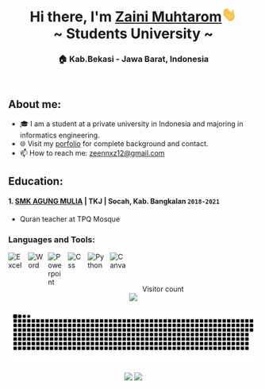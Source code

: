<div align="center">
  <h1>Hi there, I'm <a href='https://www.instagram.com/zennmht/'>Zaini Muhtarom</a><img src="https://github.com/ABSphreak/ABSphreak/blob/master/gifs/Hi.gif" width="30px" height="30px"><br/>~ Students University ~</h1>
  <h3>🏠 Kab.Bekasi - Jawa Barat, Indonesia</h3>
</div>

<br/>

## About me:

- 🎓 I am a student at a private university in Indonesia and majoring in informatics engineering. 
- 🌐 Visit my [porfolio](https://zennmht.github.io/responsive-portfolio/) for complete background and contact.
- 📫 How to reach me: [zeennxz12@gmail.com](mailto:zeennxz12@gmail.com)

## Education:

#### 1. [SMK AGUNG MULIA](https://dapo.kemdikbud.go.id/sekolah/9DBB4C7145C048816062) | TKJ | Socah, Kab. Bangkalan `2018-2021`

- Quran teacher at TPQ Mosque


### Languages and Tools:

<img align="left" alt="Excel" width="30px" src="https://cdn0.iconfinder.com/data/icons/logos-microsoft-office-365/128/Microsoft_Office-02-256.png" style="padding-right:10px;" />
<img align="left" alt="Word" width="30px" src="https://cdn0.iconfinder.com/data/icons/logos-microsoft-office-365/128/Microsoft_Office_Mesa_de_trabajo_1-512.png" style="padding-right:10px;" />
<img align="left" alt="Powerpoint" width="30px" src="https://cdn0.iconfinder.com/data/icons/logos-microsoft-office-365/128/Microsoft_Office-04-256.png" style="padding-right:10px;" />
<img align="left" alt="Css" width="30px" src="https://cdn1.iconfinder.com/data/icons/logotypes/32/badge-css-3-512.png" style="padding-right:10px;" />
<img align="left" alt="Python" width="35px" src="https://cdn4.iconfinder.com/data/icons/logos-3/568/php-logo-512.png" style="padding-right:10px;" />
<img align="left" alt="Canva" width="32px" src="https://encrypted-tbn1.gstatic.com/images?q=tbn:ANd9GcTc05pQr73RF3FuJiOmA1zc0sJMlkwEYmDeJLphLbl7ssjMLxQ7" style="padding-right:10px;" />


<br/>
<br/>
<br/>

<p align="center"> 
  Visitor count<br>
  <img src="https://profile-counter.glitch.me/zennmht/count.svg" />
</p>
<a href=#><img src="contributions.svg"></a>
<br/>

<p align = "center">
  <img src = "https://github-readme-stats.vercel.app/api?username=zennmht&show_icons=true&theme=bear" width = 400>
  <img src = "https://github-readme-streak-stats.herokuapp.com?user=zennmht&theme=dark&hide_border=true" width = 400>
</p>
